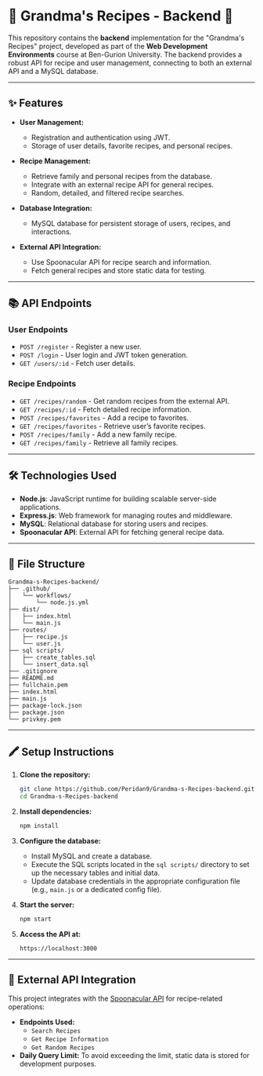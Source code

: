 # 🍲 Grandma's Recipes - Backend 🍴

This repository contains the **backend** implementation for the "Grandma's Recipes" project, developed as part of the **Web Development Environments** course at Ben-Gurion University. The backend provides a robust API for recipe and user management, connecting to both an external API and a MySQL database.

---

## ✨ Features

- **User Management:**
  - Registration and authentication using JWT.
  - Storage of user details, favorite recipes, and personal recipes.

- **Recipe Management:**
  - Retrieve family and personal recipes from the database.
  - Integrate with an external recipe API for general recipes.
  - Random, detailed, and filtered recipe searches.

- **Database Integration:**
  - MySQL database for persistent storage of users, recipes, and interactions.

- **External API Integration:**
  - Use Spoonacular API for recipe search and information.
  - Fetch general recipes and store static data for testing.

---

## 📚 API Endpoints

### User Endpoints
- `POST /register` - Register a new user.
- `POST /login` - User login and JWT token generation.
- `GET /users/:id` - Fetch user details.

### Recipe Endpoints
- `GET /recipes/random` - Get random recipes from the external API.
- `GET /recipes/:id` - Fetch detailed recipe information.
- `POST /recipes/favorites` - Add a recipe to favorites.
- `GET /recipes/favorites` - Retrieve user’s favorite recipes.
- `POST /recipes/family` - Add a new family recipe.
- `GET /recipes/family` - Retrieve all family recipes.

---

## 🛠️ Technologies Used

- **Node.js**: JavaScript runtime for building scalable server-side applications.
- **Express.js**: Web framework for managing routes and middleware.
- **MySQL**: Relational database for storing users and recipes.
- **Spoonacular API**: External API for fetching general recipe data.

---

## 📂 File Structure

```
Grandma-s-Recipes-backend/
├── .github/
│   └── workflows/
│       └── node.js.yml
├── dist/
│   ├── index.html
│   └── main.js
├── routes/
│   ├── recipe.js
│   └── user.js
├── sql scripts/
│   ├── create_tables.sql
│   └── insert_data.sql
├── .gitignore
├── README.md
├── fullchain.pem
├── index.html
├── main.js
├── package-lock.json
├── package.json
└── privkey.pem
```

---

## 🖍️ Setup Instructions

1. **Clone the repository:**
   ```bash
   git clone https://github.com/Peridan9/Grandma-s-Recipes-backend.git
   cd Grandma-s-Recipes-backend
   ```

2. **Install dependencies:**
   ```bash
   npm install
   ```

3. **Configure the database:**
   - Install MySQL and create a database.
   - Execute the SQL scripts located in the `sql scripts/` directory to set up the necessary tables and initial data.
   - Update database credentials in the appropriate configuration file (e.g., `main.js` or a dedicated config file).

4. **Start the server:**
   ```bash
   npm start
   ```

5. **Access the API at:**
   ```
   https://localhost:3000
   ```

---

## 🌟 External API Integration

This project integrates with the [Spoonacular API](https://spoonacular.com/food-api/docs) for recipe-related operations:
- **Endpoints Used:**
  - `Search Recipes`
  - `Get Recipe Information`
  - `Get Random Recipes`
- **Daily Query Limit:** To avoid exceeding the limit, static data is stored for development purposes.
